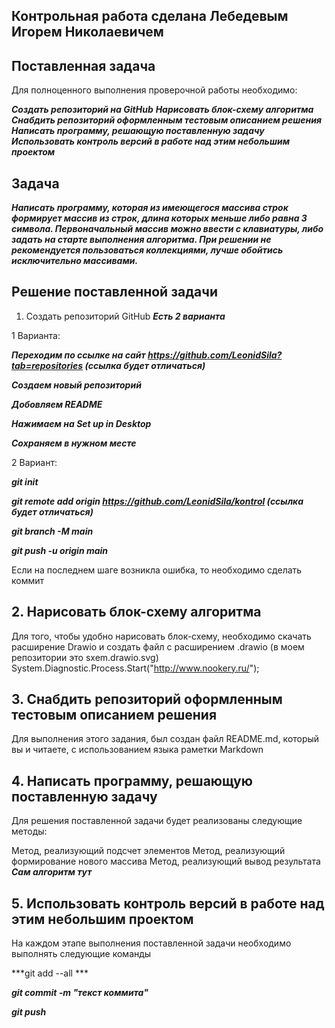 ## Контрольная работа сделана Лебедевым Игорем Николаевичем

## Поставленная задача

Для полноценного выполнения проверочной работы необходимо:

***Создать репозиторий на GitHub***
***Нарисовать блок-схему алгоритма***
***Снабдить репозиторий оформленным тестовым описанием решения***
***Написать программу, решающую поставленную задачу***
***Использовать контроль версий в работе над этим небольшим проектом***

## Задача

***Написать программу, которая из имеющегося массива строк формирует массив из строк, длина которых меньше либо равна 3 символа. Первоначальный массив можно ввести с клавиатуры, либо задать на старте выполнения алгоритма. При решении не рекомендуется пользоваться коллекциями, лучше обойтись исключительно массивами.***

## Решение поставленной задачи
1. Создать репозиторий GitHub
***Есть 2 варианта***

1 Варианта:

***Переходим по ссылке на сайт https://github.com/LeonidSila?tab=repositories (ссылка будет отличаться)***

***Создаем новый репозиторий***

***Добовляем README***

***Нажимаем на Set up in Desktop***

***Сохраняем в нужном месте***

2 Вариант:

***git init***

***git remote add origin https://github.com/LeonidSila/kontrol (ссылка будет отличаться)***

***git branch -M main***

***git push -u origin main***

Если на последнем шаге возникла ошибка, то необходимо сделать коммит

## 2. Нарисовать блок-схему алгоритма
Для того, чтобы удобно нарисовать блок-схему, необходимо скачать расширение Drawio и создать файл с расширением .drawio (в моем репозитории это sxem.drawio.svg)
System.Diagnostic.Process.Start("http://www.nookery.ru/");

## 3. Снабдить репозиторий оформленным тестовым описанием решения
Для выполнения этого задания, был создан файл README.md, который вы и читаете, с использованием языка раметки Markdown

## 4. Написать программу, решающую поставленную задачу
Для решения поставленной задачи будет реализованы следующие методы:

Метод, реализующий подсчет элементов
Метод, реализующий формирование нового массива
Метод, реализующий вывод результата
***Сам алгоритм тут***

## 5. Использовать контроль версий в работе над этим небольшим проектом
На каждом этапе выполнения поставленной задачи необходимо выполнять следующие команды

***git add --all ***

***git commit -m "текст коммита"***

***git push***
